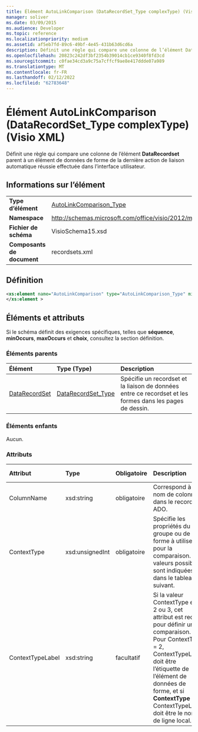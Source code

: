 ```yaml
---
title: Élément AutoLinkComparison (DataRecordSet_Type complexType) (Visio XML)
manager: soliver
ms.date: 03/09/2015
ms.audience: Developer
ms.topic: reference
ms.localizationpriority: medium
ms.assetid: af5eb7fd-89c6-49bf-4e45-431b63d6cd6a
description: Définit une règle qui compare une colonne de l’élément DataRecordset parent à un élément de données de forme de la dernière action de liaison automatique réussie effectuée dans l’interface utilisateur.
ms.openlocfilehash: 20823c242df3bf2354b39014cb1ce9340f8fd3cd
ms.sourcegitcommit: c0fae34cd3a9c75a7cffcf9ae8e417ddde07a989
ms.translationtype: MT
ms.contentlocale: fr-FR
ms.lasthandoff: 02/12/2022
ms.locfileid: "62783648"
---
```

# <a name="autolinkcomparison-element-datarecordset_type-complextype-visio-xml"></a>Élément AutoLinkComparison (DataRecordSet_Type complexType) (Visio XML)

Définit une règle qui compare une colonne de l’élément **DataRecordset** parent à un élément de données de forme de la dernière action de liaison automatique réussie effectuée dans l’interface utilisateur. 
  
## <a name="element-information"></a>Informations sur l’élément

|||
|:-----|:-----|
|**Type d’élément** <br/> |[AutoLinkComparison_Type](autolinkcomparison_type-complextypevisio-xml.md) <br/> |
|**Namespace** <br/> |http://schemas.microsoft.com/office/visio/2012/main  <br/> |
|**Fichier de schéma** <br/> |VisioSchema15.xsd  <br/> |
|**Composants de document** <br/> |recordsets.xml  <br/> |
   
## <a name="definition"></a>Définition

```XML
<xs:element name="AutoLinkComparison" type="AutoLinkComparison_Type" minOccurs="0" maxOccurs="unbounded" >
</xs:element >
```

## <a name="elements-and-attributes"></a>Éléments et attributs

Si le schéma définit des exigences spécifiques, telles que **séquence**, **minOccurs**, **maxOccurs** et **choix**, consultez la section définition. 
  
### <a name="parent-elements"></a>Éléments parents

|**Élément**|**Type (Type)**|**Description**|
|:-----|:-----|:-----|
|[DataRecordSet](datarecordset-element-datarecordsets_type-complextypevisio-xml.md) <br/> |[DataRecordSet_Type](datarecordset_type-complextypevisio-xml.md) <br/> |Spécifie un recordset et la liaison de données entre ce recordset et les formes dans les pages de dessin. |
   
### <a name="child-elements"></a>Éléments enfants

Aucun.
  
### <a name="attributes"></a>Attributs

|**Attribut**|**Type**|**Obligatoire**|**Description**|**Valeurs possibles**|
|:-----|:-----|:-----|:-----|:-----|
|ColumnName  <br/> |xsd:string  <br/> |obligatoire  <br/> |Correspond à un nom de colonne dans le recordset ADO. |Valeurs du type xsd:string. |
|ContextType  <br/> |xsd:unsignedInt  <br/> |obligatoire  <br/> |Spécifie les propriétés du groupe ou de la forme à utiliser pour la comparaison. Les valeurs possibles sont indiquées dans le tableau suivant. |Valeurs du type xsd:unsignedInt. |
|ContextTypeLabel  <br/> |xsd:string  <br/> |facultatif  <br/> |Si la valeur ContextType est 2 ou 3, cet attribut est requis pour définir une comparaison. Pour ContextType = 2, ContextTypeLabel doit être l’étiquette de l’élément de données de forme, et si **ContextType** = 3, ContextTypeLabel doit être le nom de ligne local. |Valeurs du type xsd:string. |
   

